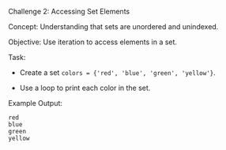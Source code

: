 Challenge 2: Accessing Set Elements  

Concept:   Understanding that sets are unordered and unindexed.

Objective:   Use iteration to access elements in a set.

Task:  

- Create a set `colors = {'red', 'blue', 'green', 'yellow'}`.

- Use a loop to print each color in the set.

Example Output: 

```
red
blue
green
yellow
```
